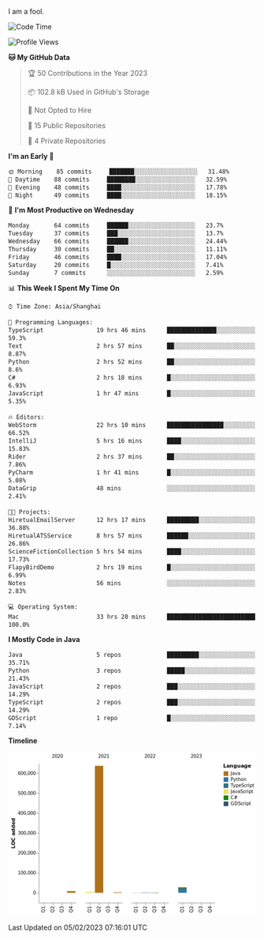 I am a fool.

<!--START_SECTION:waka-->
![Code Time](http://img.shields.io/badge/Code%20Time-34%20hrs%2039%20mins-blue)

![Profile Views](http://img.shields.io/badge/Profile%20Views-160-blue)

**🐱 My GitHub Data** 

> 🏆 50 Contributions in the Year 2023
 > 
> 📦 102.8 kB Used in GitHub's Storage 
 > 
> 🚫 Not Opted to Hire
 > 
> 📜 15 Public Repositories 
 > 
> 🔑 4 Private Repositories  
 > 
**I'm an Early 🐤** 

```text
🌞 Morning    85 commits     ███████░░░░░░░░░░░░░░░░░░   31.48% 
🌆 Daytime    88 commits     ████████░░░░░░░░░░░░░░░░░   32.59% 
🌃 Evening    48 commits     ████░░░░░░░░░░░░░░░░░░░░░   17.78% 
🌙 Night      49 commits     ████░░░░░░░░░░░░░░░░░░░░░   18.15%

```
📅 **I'm Most Productive on Wednesday** 

```text
Monday       64 commits     ██████░░░░░░░░░░░░░░░░░░░   23.7% 
Tuesday      37 commits     ███░░░░░░░░░░░░░░░░░░░░░░   13.7% 
Wednesday    66 commits     ██████░░░░░░░░░░░░░░░░░░░   24.44% 
Thursday     30 commits     ██░░░░░░░░░░░░░░░░░░░░░░░   11.11% 
Friday       46 commits     ████░░░░░░░░░░░░░░░░░░░░░   17.04% 
Saturday     20 commits     █░░░░░░░░░░░░░░░░░░░░░░░░   7.41% 
Sunday       7 commits      ░░░░░░░░░░░░░░░░░░░░░░░░░   2.59%

```


📊 **This Week I Spent My Time On** 

```text
⌚︎ Time Zone: Asia/Shanghai

💬 Programming Languages: 
TypeScript               19 hrs 46 mins      ██████████████░░░░░░░░░░░   59.3% 
Text                     2 hrs 57 mins       ██░░░░░░░░░░░░░░░░░░░░░░░   8.87% 
Python                   2 hrs 52 mins       ██░░░░░░░░░░░░░░░░░░░░░░░   8.6% 
C#                       2 hrs 18 mins       █░░░░░░░░░░░░░░░░░░░░░░░░   6.93% 
JavaScript               1 hr 47 mins        █░░░░░░░░░░░░░░░░░░░░░░░░   5.35%

🔥 Editors: 
WebStorm                 22 hrs 10 mins      ████████████████░░░░░░░░░   66.52% 
IntelliJ                 5 hrs 16 mins       ████░░░░░░░░░░░░░░░░░░░░░   15.83% 
Rider                    2 hrs 37 mins       ██░░░░░░░░░░░░░░░░░░░░░░░   7.86% 
PyCharm                  1 hr 41 mins        █░░░░░░░░░░░░░░░░░░░░░░░░   5.08% 
DataGrip                 48 mins             ░░░░░░░░░░░░░░░░░░░░░░░░░   2.41%

🐱‍💻 Projects: 
HiretualEmailServer      12 hrs 17 mins      █████████░░░░░░░░░░░░░░░░   36.88% 
HiretualATSService       8 hrs 57 mins       ██████░░░░░░░░░░░░░░░░░░░   26.86% 
ScienceFictionCollection 5 hrs 54 mins       ████░░░░░░░░░░░░░░░░░░░░░   17.73% 
FlapyBirdDemo            2 hrs 19 mins       █░░░░░░░░░░░░░░░░░░░░░░░░   6.99% 
Notes                    56 mins             ░░░░░░░░░░░░░░░░░░░░░░░░░   2.83%

💻 Operating System: 
Mac                      33 hrs 20 mins      █████████████████████████   100.0%

```

**I Mostly Code in Java** 

```text
Java                     5 repos             █████████░░░░░░░░░░░░░░░░   35.71% 
Python                   3 repos             █████░░░░░░░░░░░░░░░░░░░░   21.43% 
JavaScript               2 repos             ███░░░░░░░░░░░░░░░░░░░░░░   14.29% 
TypeScript               2 repos             ███░░░░░░░░░░░░░░░░░░░░░░   14.29% 
GDScript                 1 repo              █░░░░░░░░░░░░░░░░░░░░░░░░   7.14%

```


**Timeline**

![Chart not found](https://raw.githubusercontent.com/VeejaLiu/VeejaLiu/master/charts/bar_graph.png) 


 Last Updated on 05/02/2023 07:16:01 UTC
<!--END_SECTION:waka-->
